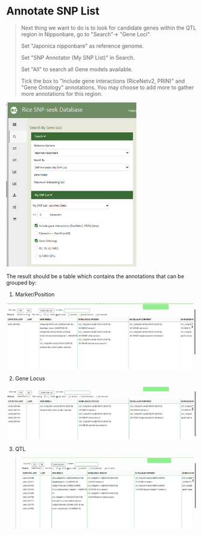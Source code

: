 # Annotate SNP List

> Next thing we want to do is to look for candidate genes within the QTL
> region in Nipponbare, go to "Search"-\> "Gene Loci".
>
> Set "Japonica nipponbare" as reference genome.
>
> Set "SNP Annotator (My SNP List)" in Search.
>
> Set "All" to search all Gene models available.
>
> Tick the box to "Include gene interactions (RiceNetv2, PRIN)" and
> "Gene Ontology" annotations. You may choose to add more to gather more
> annotations for this region.

<img src="img/image15.png"
style="width:3.59497in;height:4.54688in" />

The result should be a table which contains the annotations that can be
grouped by:

1.  Marker/Position

<img src="img/image16.png"
style="width:6.5in;height:1.81944in" />

2.  Gene Locus

<img src="img/image17.png"
style="width:6.5in;height:1.44444in" />

3.  QTL

> <img src="img/image18.png"
> style="width:6.5in;height:1.95833in" />
